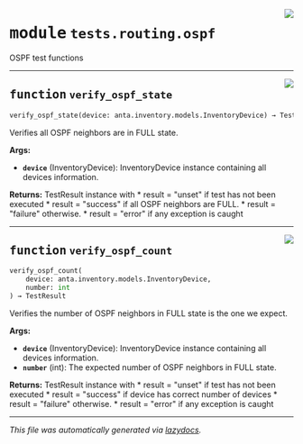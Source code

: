 <!-- markdownlint-disable -->

<a href="../../anta/tests/routing/ospf.py#L0"><img align="right" style="float:right;" src="https://img.shields.io/badge/-source-cccccc?style=flat-square"></a>

# <kbd>module</kbd> `tests.routing.ospf`
OSPF test functions


---

<a href="../../anta/tests/routing/ospf.py#L9"><img align="right" style="float:right;" src="https://img.shields.io/badge/-source-cccccc?style=flat-square"></a>

## <kbd>function</kbd> `verify_ospf_state`

```python
verify_ospf_state(device: anta.inventory.models.InventoryDevice) → TestResult
```

Verifies all OSPF neighbors are in FULL state.



**Args:**

 - <b>`device`</b> (InventoryDevice):  InventoryDevice instance containing all devices information.



**Returns:**
 TestResult instance with * result = "unset" if test has not been executed * result = "success" if all OSPF neighbors are FULL. * result = "failure" otherwise. * result = "error" if any exception is caught


---

<a href="../../anta/tests/routing/ospf.py#L36"><img align="right" style="float:right;" src="https://img.shields.io/badge/-source-cccccc?style=flat-square"></a>

## <kbd>function</kbd> `verify_ospf_count`

```python
verify_ospf_count(
    device: anta.inventory.models.InventoryDevice,
    number: int
) → TestResult
```

Verifies the number of OSPF neighbors in FULL state is the one we expect.



**Args:**

 - <b>`device`</b> (InventoryDevice):  InventoryDevice instance containing all devices information.
 - <b>`number`</b> (int):  The expected number of OSPF neighbors in FULL state.



**Returns:**
 TestResult instance with * result = "unset" if test has not been executed * result = "success" if device has correct number of devices * result = "failure" otherwise. * result = "error" if any exception is caught




---

_This file was automatically generated via [lazydocs](https://github.com/ml-tooling/lazydocs)._
